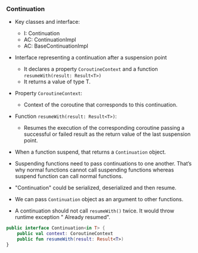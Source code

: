 ### Continuation

- Key classes and interface:
    - I:  Continuation
    - AC: ContinuationImpl
    - AC: BaseContinuationImpl

- Interface representing a continuation after a suspension point
    - It declares a property `CoroutineContext` and a function `resumeWith(result: Result<T>)`
    - It returns a value of type T.
- Property `CoroutineContext`:
    - Context of the coroutine that corresponds to this continuation.
- Function `resumeWith(result: Result<T>)`:
    - Resumes the execution of the corresponding coroutine passing a successful or failed result as
      the return value of the last suspension point.
- When a function suspend, that returns a `Continuation` object.
- Suspending functions need to pass continuations to one another. That’s why normal functions cannot
  call suspending functions whereas suspend function can call normal functions.
- "Continuation" could be serialized, deserialized and then resume.
- We can pass `Continuation` object as an argument to other functions.
- A continuation should not call `resumeWith()` twice. It would throw runtime exception "
  Already resumed".

```kotlin
public interface Continuation<in T> {
    public val context: CoroutineContext
    public fun resumeWith(result: Result<T>)
}
```